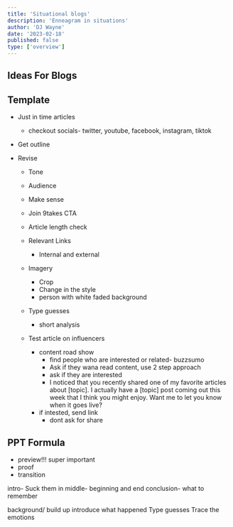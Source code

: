 ```yaml
---
title: 'Situational blogs'
description: 'Enneagram in situations'
author: 'DJ Wayne'
date: '2023-02-18'
published: false
type: ['overview']
---
```


## Ideas For Blogs

## Template

- Just in time articles
  - checkout socials- twitter, youtube, facebook, instagram, tiktok
- Get outline
- Revise

  - Tone
  - Audience
  - Make sense
  - Join 9takes CTA
  - Article length check
  - Relevant Links

    - Internal and external

  - Imagery

    - Crop
    - Change in the style
    - person with white faded background

  - Type guesses

    - short analysis

  - Test article on influencers
    - content road show
      - find people who are interested or related- buzzsumo
      - Ask if they wana read content, use 2 step approach
      - ask if they are interested
      - I noticed that you recently shared one of my favorite articles about [topic]. I actually have a [topic] post coming out this week that I think you might enjoy. Want me to let you know when it goes live?
    - if intested, send link
      - dont ask for share

## PPT Formula

- preview!!! super important
- proof
- transition

intro- Suck them in
middle- beginning and end
conclusion- what to remember

background/ build up
introduce what happened
Type guesses
Trace the emotions
